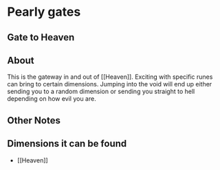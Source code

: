 # Pearly gates
## Gate to Heaven

## About
This is the gateway in and out of [[Heaven]]. Exciting with specific runes can bring to certain dimensions. Jumping into the void will end up either sending you to a random dimension or sending you straight to hell depending on how evil you are.

## Other Notes

## Dimensions it can be found
- [[Heaven]]
